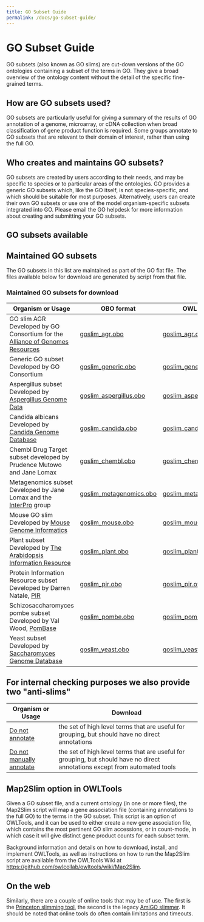 ```yaml
---
title: GO Subset Guide
permalink: /docs/go-subset-guide/
---
```


# GO Subset Guide

GO subsets (also known as GO slims) are cut-down versions of the GO ontologies containing a subset of the terms in GO. They give a broad overview of the ontology content without the detail of the specific fine-grained terms.

## How are GO subsets used?

GO subsets are particularly useful for giving a summary of the results of GO annotation of a genome, microarray, or cDNA collection when broad classification of gene product function is required. Some groups annotate to GO subsets that are relevant to their domain of interest, rather than using the full GO.
## Who creates and maintains GO subsets?

GO subsets are created by users according to their needs, and may be specific to species or to particular areas of the ontologies. GO provides a generic GO subsets which, like the GO itself, is not species-specific, and which should be suitable for most purposes. Alternatively, users can create their own GO subsets or use one of the model organism-specific subsets integrated into GO. Please email the GO helpdesk for more information about creating and submitting your GO subsets.
## GO subsets available

## Maintained GO subsets

The GO subsets in this list are maintained as part of the GO flat file. The files available below for download are generated by script from that file.
### Maintained GO subsets for download
|Organism or Usage |	OBO format | OWL format | json format |yaml format |
|------------------|----------|----------|----------|----------|
|GO slim AGR Developed by GO Consortium for the [Alliance of Genomes Resources](https://www.alliancegenome.org/) |[goslim_agr.obo](http://current.geneontology.org/ontology/subsets/goslim_agr.obo)| [goslim_agr.owl](http://current.geneontology.org/ontology/subsets/goslim_agr.owl) | [goslim_agr.json](http://current.geneontology.org/ontology/subsets/goslim_agr.json) | [goslim_agr.yaml](http://current.geneontology.org/ontology/subsets/goslim_agr.yaml)|
|Generic GO subset Developed by GO Consortium |[goslim_generic.obo](http://current.geneontology.org/ontology/subsets/goslim_generic.obo)| [goslim_generic.owl](http://current.geneontology.org/ontology/subsets/goslim_generic.owl) | [goslim_generic.json](http://current.geneontology.org/ontology/subsets/goslim_generic.json) | [goslim_generic.yaml](http://current.geneontology.org/ontology/subsets/goslim_generic.yaml)|
|Aspergillus subset Developed by [Aspergillus Genome Data](http://www.aspgd.org/) |[goslim_aspergillus.obo](http://current.geneontology.org/ontology/subsets/goslim_aspergillus.obo)| [goslim_aspergillus.owl](http://current.geneontology.org/ontology/subsets/goslim_aspergillus.owl) | [goslim_aspergillus.json](http://current.geneontology.org/ontology/subsets/goslim_aspergillus.json) | [goslim_aspergillus.yaml](http://current.geneontology.org/ontology/subsets/goslim_aspergillus.yaml)|
|Candida albicans Developed by [Candida Genome Database](http://www.candidagenome.org/) |[goslim_candida.obo](http://current.geneontology.org/ontology/subsets/goslim_candida.obo)| [goslim_candida.owl](http://current.geneontology.org/ontology/subsets/goslim_candida.owl) | [goslim_candida.json](http://current.geneontology.org/ontology/subsets/goslim_candida.json) | [goslim_candida.yaml](http://current.geneontology.org/ontology/subsets/goslim_candida.yaml)|
|Chembl Drug Target subset developed by Prudence Mutowo and Jane Lomax |[goslim_chembl.obo](http://current.geneontology.org/ontology/subsets/goslim_chembl.obo)| [goslim_chembl.owl](http://current.geneontology.org/ontology/subsets/goslim_chembl.owl) | [goslim_chembl.json](http://current.geneontology.org/ontology/subsets/goslim_chembl.json) | [goslim_chembl.yaml](http://current.geneontology.org/ontology/subsets/goslim_chembl.yaml)|
|Metagenomics subset Developed by Jane Lomax and the [InterPro](http://www.ebi.ac.uk/interpro/) group |[goslim_metagenomics.obo](http://current.geneontology.org/ontology/subsets/goslim_metagenomics.obo)| [goslim_metagenomics.owl](http://current.geneontology.org/ontology/subsets/goslim_metagenomics.owl) | [goslim_metagenomics.json](http://current.geneontology.org/ontology/subsets/goslim_metagenomics.json) | [goslim_metagenomics.yaml](http://current.geneontology.org/ontology/subsets/goslim_metagenomics.yaml)|
|Mouse GO slim Developed by [Mouse Genome Informatics](http://www.informatics.jax.org/)|[goslim_mouse.obo](http://current.geneontology.org/ontology/subsets/goslim_mouse.obo)| [goslim_mouse.owl](http://current.geneontology.org/ontology/subsets/goslim_mouse.owl) | [goslim_mouse.json](http://current.geneontology.org/ontology/subsets/goslim_mouse.json) | [goslim_mouse.yaml](http://current.geneontology.org/ontology/subsets/goslim_mouse.yaml)|
|Plant subset Developed by [The Arabidopsis Information Resource](https://www.arabidopsis.org/) |[goslim_plant.obo](http://current.geneontology.org/ontology/subsets/goslim_plant.obo)| [goslim_plant.owl](http://current.geneontology.org/ontology/subsets/goslim_plant.owl) | [goslim_plant.json](http://current.geneontology.org/ontology/subsets/goslim_plant.json) | [goslim_plant.yaml](http://current.geneontology.org/ontology/subsets/goslim_plant.yaml)|
|Protein Information Resource subset Developed by Darren Natale, [PIR](https://pir.georgetown.edu/) |[goslim_pir.obo](http://current.geneontology.org/ontology/subsets/goslim_pir.obo)| [goslim_pir.owl](http://current.geneontology.org/ontology/subsets/goslim_pir.owl) | [goslim_pir.json](http://current.geneontology.org/ontology/subsets/goslim_pir.json) | [goslim_pir.yaml](http://current.geneontology.org/ontology/subsets/goslim_pir.yaml)|
|Schizosaccharomyces pombe subset Developed by Val Wood, [PomBase](https://www.pombase.org/) |[goslim_pombe.obo](http://current.geneontology.org/ontology/subsets/goslim_pombe.obo)| [goslim_pombe.owl](http://current.geneontology.org/ontology/subsets/goslim_pombe.owl) | [goslim_pombe.json](http://current.geneontology.org/ontology/subsets/goslim_pombe.json) | [goslim_pombe.yaml](http://current.geneontology.org/ontology/subsets/goslim_pombe.yaml)|
|Yeast subset Developed by [Saccharomyces Genome Database](https://www.yeastgenome.org/) |[goslim_yeast.obo](http://current.geneontology.org/ontology/subsets/goslim_yeast.obo)| [goslim_yeast.owl](http://current.geneontology.org/ontology/subsets/goslim_yeast.owl) | [goslim_yeast.json](http://current.geneontology.org/ontology/subsets/goslim_yeast.json) | [goslim_yeast.yaml](http://current.geneontology.org/ontology/subsets/goslim_yeast.yaml)|



## For internal checking purposes we also provide two "anti-slims"
|Organism or Usage |	Download|
|------------------|----------|
|[Do not annotate](http://geneontology.org/ontology/subsets/gocheck_do_not_annotate.obo)|the set of high level terms that are useful for grouping, but should have no direct annotations|
|[Do not manually annotate](http://geneontology.org/ontology/subsets/gocheck_do_not_manually_annotate.obo)|the set of high level terms that are useful for grouping, but should have no direct annotations except from automated tools|

## Map2Slim option in OWLTools

Given a GO subset file, and a current ontology (in one or more files), the Map2Slim script will map a gene association file (containing annotations to the full GO) to the terms in the GO subset. This script is an option of OWLTools, and it can be used to either create a new gene association file, which contains the most pertinent GO slim accessions, or in count-mode, in which case it will give distinct gene product counts for each subset term.

Background information and details on how to download, install, and implement OWLTools, as well as instructions on how to run the Map2Slim script are available from the OWLTools Wiki at https://github.com/owlcollab/owltools/wiki/Map2Slim.
## On the web

Similarly, there are a couple of online tools that may be of use. The first is the [Princeton slimming tool](http://go.princeton.edu/), the second is the legacy [AmiGO slimmer](http://amigo1.geneontology.org/cgi-bin/amigo/slimmer). It should be noted that online tools do often contain limitations and timeouts.
